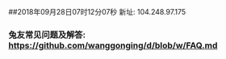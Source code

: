 ##2018年09月28日07时12分07秒 新址: 104.248.97.175
### 兔友常见问题及解答: https://github.com/wanggonging/d/blob/w/FAQ.md
